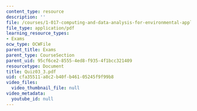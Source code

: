 ```yaml
---
content_type: resource
description: ''
file: /courses/1-017-computing-and-data-analysis-for-environmental-applications-fall-2003/cfa35511a8c2b40fb46105245f9f99b8_Quiz03_3.pdf
file_type: application/pdf
learning_resource_types:
- Exams
ocw_type: OCWFile
parent_title: Exams
parent_type: CourseSection
parent_uid: 95cf6ce2-8555-4ed8-f935-4f1bcc321409
resourcetype: Document
title: Quiz03_3.pdf
uid: cfa35511-a8c2-b40f-b461-05245f9f99b8
video_files:
  video_thumbnail_file: null
video_metadata:
  youtube_id: null
---
```

